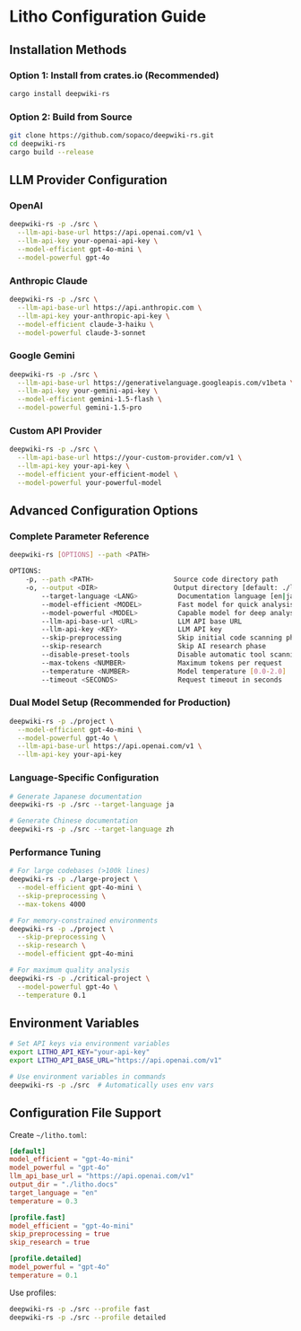 # Litho Configuration Guide

## Installation Methods

### Option 1: Install from crates.io (Recommended)
```bash
cargo install deepwiki-rs
```

### Option 2: Build from Source
```bash
git clone https://github.com/sopaco/deepwiki-rs.git
cd deepwiki-rs
cargo build --release
```

## LLM Provider Configuration

### OpenAI
```bash
deepwiki-rs -p ./src \
  --llm-api-base-url https://api.openai.com/v1 \
  --llm-api-key your-openai-api-key \
  --model-efficient gpt-4o-mini \
  --model-powerful gpt-4o
```

### Anthropic Claude
```bash
deepwiki-rs -p ./src \
  --llm-api-base-url https://api.anthropic.com \
  --llm-api-key your-anthropic-api-key \
  --model-efficient claude-3-haiku \
  --model-powerful claude-3-sonnet
```

### Google Gemini
```bash
deepwiki-rs -p ./src \
  --llm-api-base-url https://generativelanguage.googleapis.com/v1beta \
  --llm-api-key your-gemini-api-key \
  --model-efficient gemini-1.5-flash \
  --model-powerful gemini-1.5-pro
```

### Custom API Provider
```bash
deepwiki-rs -p ./src \
  --llm-api-base-url https://your-custom-provider.com/v1 \
  --llm-api-key your-api-key \
  --model-efficient your-efficient-model \
  --model-powerful your-powerful-model
```

## Advanced Configuration Options

### Complete Parameter Reference
```bash
deepwiki-rs [OPTIONS] --path <PATH>

OPTIONS:
    -p, --path <PATH>                    Source code directory path
    -o, --output <DIR>                   Output directory [default: ./litho.docs]
        --target-language <LANG>          Documentation language [en|ja|zh] [default: en]
        --model-efficient <MODEL>         Fast model for quick analysis
        --model-powerful <MODEL>          Capable model for deep analysis
        --llm-api-base-url <URL>          LLM API base URL
        --llm-api-key <KEY>               LLM API key
        --skip-preprocessing              Skip initial code scanning phase
        --skip-research                   Skip AI research phase
        --disable-preset-tools            Disable automatic tool scanning
        --max-tokens <NUMBER>             Maximum tokens per request
        --temperature <NUMBER>            Model temperature [0.0-2.0]
        --timeout <SECONDS>               Request timeout in seconds
```

### Dual Model Setup (Recommended for Production)
```bash
deepwiki-rs -p ./project \
  --model-efficient gpt-4o-mini \
  --model-powerful gpt-4o \
  --llm-api-base-url https://api.openai.com/v1 \
  --llm-api-key your-api-key
```

### Language-Specific Configuration
```bash
# Generate Japanese documentation
deepwiki-rs -p ./src --target-language ja

# Generate Chinese documentation
deepwiki-rs -p ./src --target-language zh
```

### Performance Tuning
```bash
# For large codebases (>100k lines)
deepwiki-rs -p ./large-project \
  --model-efficient gpt-4o-mini \
  --skip-preprocessing \
  --max-tokens 4000

# For memory-constrained environments
deepwiki-rs -p ./project \
  --skip-preprocessing \
  --skip-research \
  --model-efficient gpt-4o-mini

# For maximum quality analysis
deepwiki-rs -p ./critical-project \
  --model-powerful gpt-4o \
  --temperature 0.1
```

## Environment Variables
```bash
# Set API keys via environment variables
export LITHO_API_KEY="your-api-key"
export LITHO_API_BASE_URL="https://api.openai.com/v1"

# Use environment variables in commands
deepwiki-rs -p ./src  # Automatically uses env vars
```

## Configuration File Support
Create `~/litho.toml`:
```toml
[default]
model_efficient = "gpt-4o-mini"
model_powerful = "gpt-4o"
llm_api_base_url = "https://api.openai.com/v1"
output_dir = "./litho.docs"
target_language = "en"
temperature = 0.3

[profile.fast]
model_efficient = "gpt-4o-mini"
skip_preprocessing = true
skip_research = true

[profile.detailed]
model_powerful = "gpt-4o"
temperature = 0.1
```

Use profiles:
```bash
deepwiki-rs -p ./src --profile fast
deepwiki-rs -p ./src --profile detailed
```
